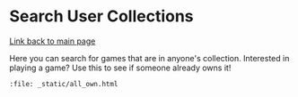 # Search User Collections

[Link back to main page](index.md)

Here you can search for games that are in anyone's collection.
Interested in playing a game? Use this to see if someone already owns it!

```{raw} html
:file: _static/all_own.html
```

